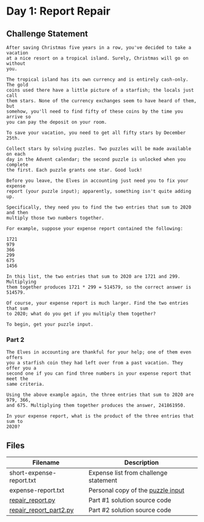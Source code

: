 # Day 1: Report Repair

## Challenge Statement

```
After saving Christmas five years in a row, you've decided to take a vacation 
at a nice resort on a tropical island. Surely, Christmas will go on without 
you.

The tropical island has its own currency and is entirely cash-only. The gold 
coins used there have a little picture of a starfish; the locals just call 
them stars. None of the currency exchanges seem to have heard of them, but 
somehow, you'll need to find fifty of these coins by the time you arrive so 
you can pay the deposit on your room.

To save your vacation, you need to get all fifty stars by December 25th.

Collect stars by solving puzzles. Two puzzles will be made available on each 
day in the Advent calendar; the second puzzle is unlocked when you complete 
the first. Each puzzle grants one star. Good luck!

Before you leave, the Elves in accounting just need you to fix your expense 
report (your puzzle input); apparently, something isn't quite adding up.

Specifically, they need you to find the two entries that sum to 2020 and then 
multiply those two numbers together.

For example, suppose your expense report contained the following:

1721
979
366
299
675
1456

In this list, the two entries that sum to 2020 are 1721 and 299. Multiplying 
them together produces 1721 * 299 = 514579, so the correct answer is 514579.

Of course, your expense report is much larger. Find the two entries that sum 
to 2020; what do you get if you multiply them together?

To begin, get your puzzle input.
```

### Part 2

```
The Elves in accounting are thankful for your help; one of them even offers 
you a starfish coin they had left over from a past vacation. They offer you a 
second one if you can find three numbers in your expense report that meet the 
same criteria.

Using the above example again, the three entries that sum to 2020 are 979, 366, 
and 675. Multiplying them together produces the answer, 241861950.

In your expense report, what is the product of the three entries that sum to 
2020?
```

## Files

Filename | Description
--- | ---
short-expense-report.txt |  Expense list from challenge statement
expense-report.txt | Personal copy of the [puzzle input](https://adventofcode.com/2020/day/1/input)
[repair_report.py](repair_report.py) | Part #1 solution source code
[repair_report_part2.py](repair_report_part2) | Part #2 solution source code
